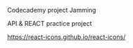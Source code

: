 Codecademy project Jamming

API & REACT practice project

https://react-icons.github.io/react-icons/
